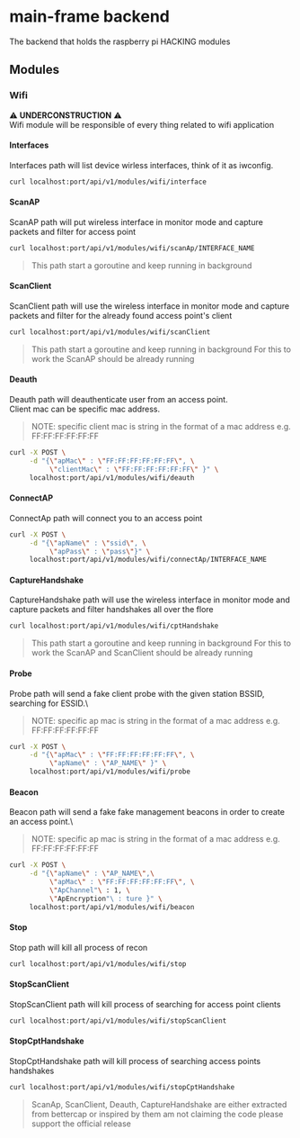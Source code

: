 # main-frame backend
The backend that holds the raspberry pi HACKING modules

## Modules

### Wifi
:warning: __UNDERCONSTRUCTION__ :warning:\
Wifi module will be responsible of every thing related to wifi application 

#### Interfaces
Interfaces path will list device wirless interfaces, think of it as iwconfig.
```bash
curl localhost:port/api/v1/modules/wifi/interface
```

#### ScanAP
ScanAP path will put wireless interface in monitor mode and capture packets and filter for access point 
```bash
curl localhost:port/api/v1/modules/wifi/scanAp/INTERFACE_NAME
```
>This path start a goroutine and keep running in background

#### ScanClient
ScanClient path will use the wireless interface in monitor mode and capture packets and filter for the already found access point's client 
```bash
curl localhost:port/api/v1/modules/wifi/scanClient
```
>This path start a goroutine and keep running in background
>For this to work the ScanAP should be already running

#### Deauth
Deauth path will deauthenticate user from an access point.\
Client mac can be specific mac address.
>NOTE: specific client mac is string in the format of a mac address e.g. FF:FF:FF:FF:FF:FF

```bash
curl -X POST \
     -d "{\"apMac\" : \"FF:FF:FF:FF:FF:FF\", \
          \"clientMac\" : \"FF:FF:FF:FF:FF:FF\" }" \
     localhost:port/api/v1/modules/wifi/deauth
```

#### ConnectAP
ConnectAp path will connect you to an access point
```bash
curl -X POST \
     -d "{\"apName\" : \"ssid\", \
          \"apPass\" : \"pass\"}" \
     localhost:port/api/v1/modules/wifi/connectAp/INTERFACE_NAME
```

#### CaptureHandshake
CaptureHandshake path will use the wireless interface in monitor mode and capture packets and filter handshakes all over the flore
```bash
curl localhost:port/api/v1/modules/wifi/cptHandshake
```
>This path start a goroutine and keep running in background
>For this to work the ScanAP and ScanClient should be already running

#### Probe
Probe path will send a fake client probe with the given station BSSID, searching for ESSID.\
>NOTE: specific ap mac is string in the format of a mac address e.g. FF:FF:FF:FF:FF:FF

```bash
curl -X POST \
     -d "{\"apMac\" : \"FF:FF:FF:FF:FF:FF\", \
          \"apName\" : \"AP_NAME\" }" \
     localhost:port/api/v1/modules/wifi/probe
```

#### Beacon
Beacon path will send a fake fake management beacons in order to create an access point.\
>NOTE: specific ap mac is string in the format of a mac address e.g. FF:FF:FF:FF:FF:FF

```bash
curl -X POST \
     -d "{\"apName\" : \"AP_NAME\",\
          \"apMac\" : \"FF:FF:FF:FF:FF:FF\", \
          \"ApChannel"\ : 1, \
          \"ApEncryption"\ : ture }" \
     localhost:port/api/v1/modules/wifi/beacon
```

#### Stop
Stop path will kill all process of recon
```bash
curl localhost:port/api/v1/modules/wifi/stop
```

#### StopScanClient
StopScanClient path will kill process of searching for access point clients
```bash
curl localhost:port/api/v1/modules/wifi/stopScanClient
```

#### StopCptHandshake
StopCptHandshake path will kill process of searching access points handshakes 
```bash
curl localhost:port/api/v1/modules/wifi/stopCptHandshake
```

>ScanAp, ScanClient, Deauth, CaptureHandshake are either extracted from bettercap or inspired by them am not claiming the code please support the official release 

